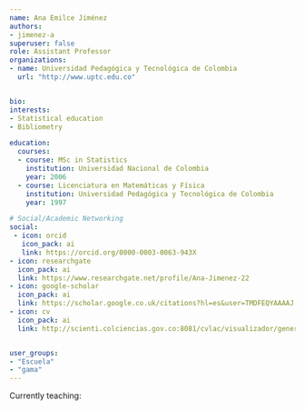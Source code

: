 ```yaml
---
name: Ana Emilce Jiménez
authors:
- jimenez-a
superuser: false
role: Assistant Professor
organizations:
- name: Universidad Pedagógica y Tecnológica de Colombia
  url: "http://www.uptc.edu.co"


bio: 
interests:
- Statistical education
- Bibliometry

education:
  courses:
  - course: MSc in Statistics
    institution: Universidad Nacional de Colombia
    year: 2006
  - course: Licenciatura en Matemáticas y Física
    institution: Universidad Pedagógica y Tecnológica de Colombia
    year: 1997

# Social/Academic Networking
social:
 - icon: orcid
   icon_pack: ai
   link: https://orcid.org/0000-0003-0063-943X
- icon: researchgate
  icon_pack: ai
  link: https://www.researchgate.net/profile/Ana-Jimenez-22
- icon: google-scholar
  icon_pack: ai
  link: https://scholar.google.co.uk/citations?hl=es&user=TMDFEQYAAAAJ
- icon: cv
  icon_pack: ai
  link: http://scienti.colciencias.gov.co:8081/cvlac/visualizador/generarCurriculoCv.do?cod_rh=0000548618


user_groups:
- "Escuela"
- "gama"
---
```


Currently teaching:
